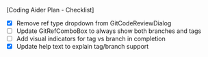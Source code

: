 [Coding Aider Plan - Checklist]

- [x] Remove ref type dropdown from GitCodeReviewDialog
- [ ] Update GitRefComboBox to always show both branches and tags
- [ ] Add visual indicators for tag vs branch in completion
- [x] Update help text to explain tag/branch support

